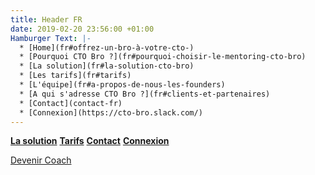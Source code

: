 ```yaml
---
title: Header FR
date: 2019-02-20 23:56:00 +01:00
Hamburger Text: |-
  * [Home](fr#offrez-un-bro-à-votre-cto-)
  * [Pourquoi CTO Bro ?](fr#pourquoi-choisir-le-mentoring-cto-bro)
  * [La solution](fr#la-solution-cto-bro)
  * [Les tarifs](fr#tarifs)
  * [L'équipe](fr#a-propos-de-nous-les-founders)
  * [A qui s'adresse CTO Bro ?](fr#clients-et-partenaires)
  * [Contact](contact-fr)
  * [Connexion](https://cto-bro.slack.com/)
---
```


__[La solution](fr#la-solution-cto-bro)__ __[Tarifs](fr#tarifs)__ __[Contact](contact-fr)__ __[Connexion](https://cto-bro.slack.com/)__ 
<div class="btn-cta"><a href="coach-fr">Devenir Coach</a></div>
